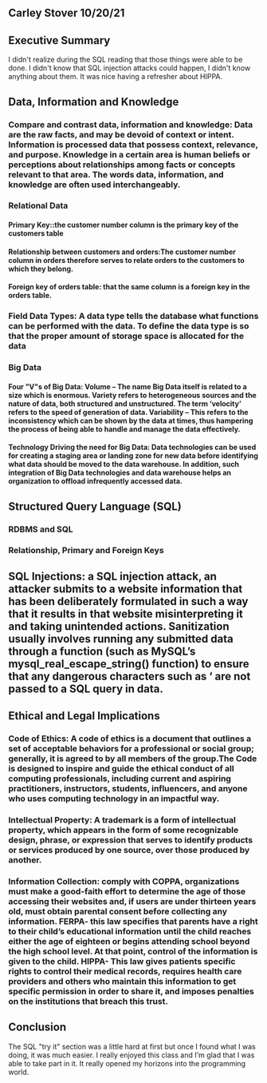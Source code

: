 ## Carley Stover 10/20/21

## Executive Summary 
I didn't realize during the SQL reading that those things were able to be done. I didn't know that SQL injection attacks could happen, I didn't know anything about them. It was nice having a refresher about HIPPA.

## Data, Information and Knowledge
### Compare and contrast data, information and knowledge: Data are the raw facts, and may be devoid of context or intent. Information is processed data that possess context, relevance, and purpose. Knowledge in a certain area is human beliefs or perceptions about relationships among facts or concepts relevant to that area. The words data, information, and knowledge are often used interchangeably.    

### Relational Data
#### Primary Key::the customer number column is the primary key of the customers table  
#### Relationship between customers and orders:The customer number column in orders therefore serves to relate orders to the customers to which they belong.
#### Foreign key of orders table: that the same column is a foreign key in the orders table.
### Field Data Types: A data type tells the database what functions can be performed with the data. To define the data type is so that the proper amount of storage space is allocated for the data

### Big Data
#### Four "V"s of Big Data:  Volume – The name Big Data itself is related to a size which is enormous. Variety refers to heterogeneous sources and the nature of data, both structured and unstructured. The term ‘velocity’ refers to the speed of generation of data. Variability – This refers to the inconsistency which can be shown by the data at times, thus hampering the process of being able to handle and manage the data effectively.
#### Technology Driving the need for Big Data: Data technologies can be used for creating a staging area or landing zone for new data before identifying what data should be moved to the data warehouse. In addition, such integration of Big Data technologies and data warehouse helps an organization to offload infrequently accessed data.

## Structured Query Language (SQL) 
### RDBMS and SQL
### Relationship, Primary and Foreign Keys

## SQL Injections: a SQL injection attack, an attacker submits to a website information that has been deliberately formulated in such a way that it results in that website misinterpreting it and taking unintended actions. Sanitization usually involves running any submitted data through a function (such as MySQL’s mysql_real_escape_string() function) to ensure that any dangerous characters such as ‘ are not passed to a SQL query in data.

## Ethical and Legal Implications
### Code of Ethics: A code of ethics is a document that outlines a set of acceptable behaviors for a professional or social group; generally, it is agreed to by all members of the group.The Code is designed to inspire and guide the ethical conduct of all computing professionals, including current and aspiring practitioners, instructors, students, influencers, and anyone who uses computing technology in an impactful way.
### Intellectual Property: A trademark is a form of intellectual property, which appears in the form of some recognizable design, phrase, or expression that serves to identify products or services produced by one source, over those produced by another.
### Information Collection: comply with COPPA, organizations must make a good-faith effort to determine the age of those accessing their websites and, if users are under thirteen years old, must obtain parental consent before collecting any information. FERPA- this law specifies that parents have a right to their child’s educational information until the child reaches either the age of eighteen or begins attending school beyond the high school level. At that point, control of the information is given to the child. HIPPA- This law gives patients specific rights to control their medical records, requires health care providers and others who maintain this information to get specific permission in order to share it, and imposes penalties on the institutions that breach this trust.

## Conclusion
The SQL "try it" section was a little hard at first but once I found what I was doing, it was much easier. I really enjoyed this class and I'm glad that I was able to take part in it. It really opened my horizons into the programming world. 
